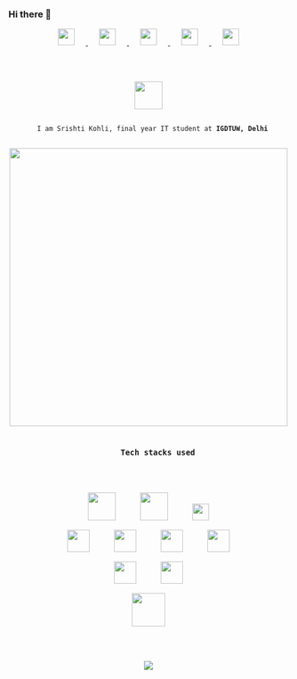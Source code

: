 ### Hi there 👋

<!--
**srishtikohli99/srishtikohli99** is a ✨ _special_ ✨ repository because its `README.md` (this file) appears on your GitHub profile.

Here are some ideas to get you started:

- 🔭 I’m currently working on ...
- 🌱 I’m currently learning ...
- 👯 I’m looking to collaborate on ...
- 🤔 I’m looking for help with ...
- 💬 Ask me about ...
- 📫 How to reach me: ...
- 😄 Pronouns: ...
- ⚡ Fun fact: ...
-->
<!-- <p align="center">
  <a href="https://github.com/srishtikohli99">
    <img src="https://github.com/srishtikohli99/srishtikohli99/blob/master/assests//cpp.gif" width="800">
  </a>
</p> -->

<p align="center">
  <a href="https://www.linkedin.com/in/srishti-kohli-9a6bba15b/">
    <img src="https://github.com/srishtikohli99/srishtikohli99/blob/master/assests/linkedin.png" width="30" height="30" hspace="20">
  </a>

  <a href="mailto:srishtik94@gmail.com">
    <img src="https://github.com/srishtikohli99/srishtikohli99/blob/master/assests/mail.png" width="30" height="30" hspace="20">
  </a>

  <a href="https://stackoverflow.com/users/14028904/rahul-bajaj">
    <img src="https://github.com/srishtikohli99/srishtikohli99/blob/master/assests/stackoverflow.png" width="30" height="30" hspace="20">
  </a>

  <a href="https://www.instagram.com/srishti.py/">
    <img src="https://github.com/srishtikohli99/srishtikohli99/blob/master/assests/instagram.png" width="30" height="30" hspace="20">
  </a>

  <a href="https://github.com/srishtikohli99">
    <img src="https://github.com/srishtikohli99/srishtikohli99/blob/master/assests/github.png" width="30" height="30" hspace="20">
  </a>
</p>

<br>
<br>

<p align="center">
  <a href="https://github.com/srishtikohli99">
    <img src="https://github.com/srishtikohli99/srishtikohli99/blob/master/assests/hello.gif" height="50">
  </a>
</p>

<p align="center">
  <code>
  I am Srishti Kohli, final year IT student at <strong>IGDTUW, Delhi</strong>
  </code>
</p>


<p align="center">
  <a href="https://github.com/srishtikohli99">
    <img src="https://github.com/srishtikohli99/srishtikohli99/blob/master/assests/coding.gif" width="500">
  </a>
</p>

<h3 align="center">
  <code>
    Tech stacks used
  </code>
</h3>

<br>

<p align="center">
  <img src="https://seeklogo.com/images/F/flask-logo-44C507ABB7-seeklogo.com.png" height=50 hspace=20>
  <img src="https://github.com/srishtikohli99/srishtikohli99/blob/master/assests/nodejs.png" height=50 hspace=20>
  <img src="https://static.djangoproject.com/img/logos/django-logo-negative.png" height=30 hspace=20>
</p>
<p align="center">
  <img src="https://github.com/srishtikohli99/srishtikohli99/blob/master/assests/android.png" height=40 hspace=20>
  <img src="https://github.com/srishtikohli99/srishtikohli99/blob/master/assests/cpp.png" height=40 hspace=20>
  <img src="https://github.com/srishtikohli99/srishtikohli99/blob/master/assests/python.png" height=40 hspace=20>
  <img src="https://upload.wikimedia.org/wikipedia/en/thumb/3/30/Java_programming_language_logo.svg/141px-Java_programming_language_logo.svg.png" height=40 hspace=20>
</p>
<p align="center">
  <img src="https://github.com/srishtikohli99/srishtikohli99/blob/master/assests/sql.png" height=40 hspace=20>
<!--   <img src="https://github.com/srishtikohli99/srishtikohli99/blob/master/assests/mongodb.png" height=40 hspace=20> -->
  <img src="https://github.com/srishtikohli99/srishtikohli99/blob/master/assests/firebase.png" height=40 hspace=20>
</p>
<p align="center">
  <img src="https://github.com/srishtikohli99/srishtikohli99/blob/master/assests/react.png" height=60>
</p>

<br>
<br>

<p align="center">
  <a href="https://github.com/srishtikohli99">
    <img src="https://github-readme-stats.vercel.app/api?username=srishtikohli99" />
  </a>
</p>
